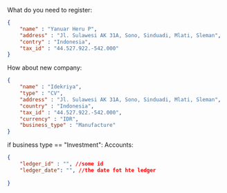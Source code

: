 What do you need to register:
```json
{
    "name" : "Yanuar Heru P",
    "address" : "Jl. Sulawesi AK 31A, Sono, Sinduadi, Mlati, Sleman",
    "contry" : "Indonesia",
    "tax_id" : "44.527.922.-542.000"
}
```

How about new company:
```json
{
    "name" : "Idekriya",
    "type" : "CV",
    "address" : "Jl. Sulawesi AK 31A, Sono, Sinduadi, Mlati, Sleman",
    "country" : "Indonesia",
    "tax_id" : "44.527.922.-542.000",
    "currency" : "IDR",
    "business_type" : "Manufacture"
}
```

if business type == "Investment":
Accounts:
```json
{
    "ledger_id" : "", //some id
    "ledger_date": "", //the date fot hte ledger
    
}
```